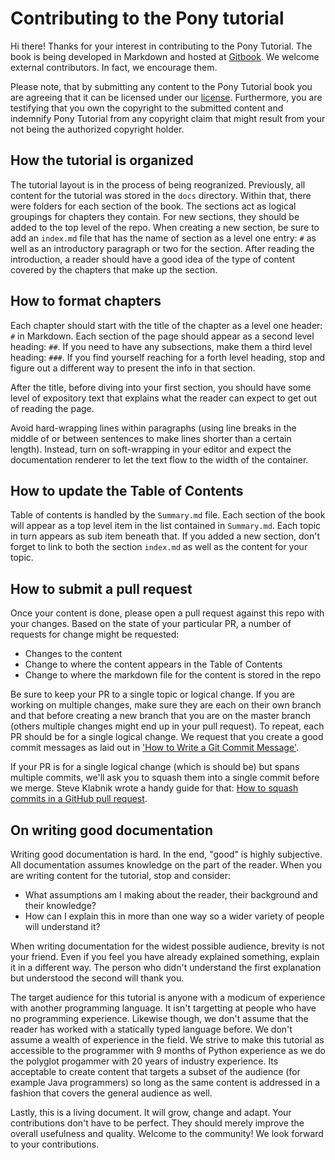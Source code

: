 # Contributing to the Pony tutorial

Hi there! Thanks for your interest in contributing to the Pony Tutorial. The book is being developed in Markdown and hosted at [Gitbook](https://www.gitbook.com/book/ponylang/pony-tutorial/details). We welcome external contributors. In fact, we encourage them.

Please note, that by submitting any content to the Pony Tutorial book you are agreeing that it can be licensed under our [license](LICENSE.md). Furthermore, you are testifying that you own the copyright to the submitted content and indemnify Pony Tutorial from any copyright claim that might result from your not being the authorized copyright holder.

## How the tutorial is organized

The tutorial layout is in the process of being reogranized. Previously, all content for the tutorial was stored in the `docs` directory. Within that, there were folders for each section of the book. The sections act as logical groupings for chapters they contain. For new sections, they should be added to the top level of the repo. When creating a new section, be sure to add an `index.md` file that has the name of section as a level one entry: `#` as well as an introductory paragraph or two for the section. After reading the introduction, a reader should have a good idea of the type of content covered by the chapters that make up the section.

## How to format chapters

Each chapter should start with the title of the chapter as a level one header: `#` in Markdown. Each section of the page should appear as a second level heading: `##`. If you need to have any subsections, make them a third level heading: `###`. If you find yourself reaching for a forth level heading, stop and figure out a different way to present the info in that section.

After the title, before diving into your first section, you should have some level of expository text that explains what the reader can expect to get out of reading the page.

Avoid hard-wrapping lines within paragraphs (using line breaks in the middle of or between sentences to make lines shorter than a certain length). Instead, turn on soft-wrapping in your editor and expect the documentation renderer to let the text flow to the width of the container.

## How to update the Table of Contents

Table of contents is handled by the `Summary.md` file. Each section of the book will appear as a top level item in the list contained in `Summary.md`. Each topic in turn appears as sub item beneath that. If you added a new section, don't forget to link to both the section `index.md` as well as the content for your topic.

## How to submit a pull request

Once your content is done, please open a pull request against this repo with your changes. Based on the state of your particular PR, a number of requests for change might be requested:

* Changes to the content
* Change to where the content appears in the Table of Contents
* Change to where the markdown file for the content is stored in the repo

Be sure to keep your PR to a single topic or logical change. If you are working on multiple changes, make sure they are each on their own branch and that before creating a new branch that you are on the master branch (others multiple changes might end up in your pull request). To repeat, each PR should be for a single logical change. We request that you create a good commit messages as laid out in ['How to Write a Git Commit Message'](http://chris.beams.io/posts/git-commit/).

If your PR is for a single logical change (which is should be) but spans multiple commits, we'll ask you to squash them into a single commit before we merge. Steve Klabnik wrote a handy guide for that: [How to squash commits in a GitHub pull request](http://blog.steveklabnik.com/posts/2012-11-08-how-to-squash-commits-in-a-github-pull-request).

## On writing good documentation

Writing good documentation is hard. In the end, "good" is highly subjective. All documentation assumes knowledge on the part of the reader. When you are writing content for the tutorial, stop and consider:

* What assumptions am I making about the reader, their background and their knowledge?
* How can I explain this in more than one way so a wider variety of people will understand it?

When writing documentation for the widest possible audience, brevity is not your friend. Even if you feel you have already explained something, explain it in a different way. The person who didn't understand the first explanation but understood the second will thank you. 

The target audience for this tutorial is anyone with a modicum of experience with another programming language. It isn't targetting at people who have no programming experience. Likewise though, we don't assume that the reader has worked with a statically typed language before. We don't assume a wealth of experience in the field. We strive to make this tutorial as accessible to the programmer with 9 months of Python experience as we do the polyglot progammer with 20 years of industry experience. Its acceptable to create content that targets a subset of the audience (for example Java programmers) so long as the same content is addressed in a fashion that covers the general audience as well.

Lastly, this is a living document. It will grow, change and adapt. Your contributions don't have to be perfect. They should merely improve the overall usefulness and quality. Welcome to the community! We look forward to your contributions.


